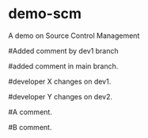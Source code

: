 # demo-scm
A demo on Source Control Management


#Added comment by dev1 branch

#added comment in main branch.

#developer X changes on dev1.

#developer Y changes on dev2.

#A comment.

#B comment.